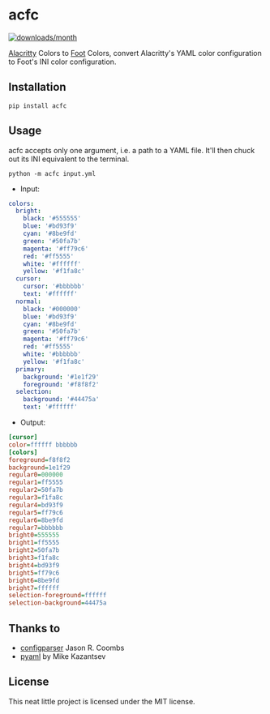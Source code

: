 # acfc

[![downloads/month](https://img.shields.io/pypi/dm/acfc)](https://pypi.org/project/acfc/)

[Alacritty](https://github.com/alacritty/alacritty) Colors to
[Foot](https://codeberg.org/dnkl/foot) Colors, convert Alacritty's YAML color
configuration to Foot's INI color configuration.

## Installation

```
pip install acfc
```

## Usage

acfc accepts only one argument, i.e. a path to a YAML file. It'll then chuck out
its INI equivalent to the terminal.

```
python -m acfc input.yml
```

- Input:
```yaml
colors:
  bright:
    black: '#555555'
    blue: '#bd93f9'
    cyan: '#8be9fd'
    green: '#50fa7b'
    magenta: '#ff79c6'
    red: '#ff5555'
    white: '#ffffff'
    yellow: '#f1fa8c'
  cursor:
    cursor: '#bbbbbb'
    text: '#ffffff'
  normal:
    black: '#000000'
    blue: '#bd93f9'
    cyan: '#8be9fd'
    green: '#50fa7b'
    magenta: '#ff79c6'
    red: '#ff5555'
    white: '#bbbbbb'
    yellow: '#f1fa8c'
  primary:
    background: '#1e1f29'
    foreground: '#f8f8f2'
  selection:
    background: '#44475a'
    text: '#ffffff'
```

- Output:
```ini
[cursor]
color=ffffff bbbbbb
[colors]
foreground=f8f8f2
background=1e1f29
regular0=000000
regular1=ff5555
regular2=50fa7b
regular3=f1fa8c
regular4=bd93f9
regular5=ff79c6
regular6=8be9fd
regular7=bbbbbb
bright0=555555
bright1=ff5555
bright2=50fa7b
bright3=f1fa8c
bright4=bd93f9
bright5=ff79c6
bright6=8be9fd
bright7=ffffff
selection-foreground=ffffff
selection-background=44475a
```

## Thanks to

- [configparser](https://github.com/jaraco/configparser) Jason R. Coombs
- [pyaml](https://github.com/mk-fg/pretty-yaml) by Mike Kazantsev

## License

This neat little project is licensed under the MIT license.
